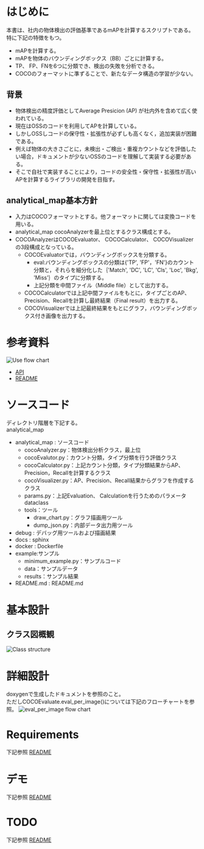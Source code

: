 # はじめに
本書は、社内の物体検出の評価基準であるmAPを計算するスクリプトである。特に下記の特徴をもつ。
- mAPを計算する。
- mAPを物体のバウンディングボックス（BB）ごとに計算する。
- TP、 FP、FNを6つに分類でき、検出の失敗を分析できる。
- COCOのフォーマットに準ずることで、新たなデータ構造の学習が少ない。
## 背景
- 物体検出の精度評価としてAverage Presicion (AP) が社内外を含めて広く使われている。
- 現在はOSSのコードを利用してAPを計算している。
- しかしOSSしコードの保守性・拡張性が必ずしも高くなく，追加実装が困難である。
- 例えば物体の大きさごとに，未検出・ご検出・重複カウントなどを評価したい場合，ドキュメントが少ないOSSのコードを理解して実装する必要がある。
- そこで自社で実装することにより，コードの安全性・保守性・拡張性が高いAPを計算するライブラリの開発を目指す。
## analytical_map基本方針  
* 入力はCOCOフォーマットとする。他フォーマットに関しては変換コードを用いる。
* analytical_map cocoAnalyzerを最上位とするクラス構成とする。
* COCOAnalyzerはCOCOEvaluator、 COCOCalculator、 COCOVisualizerの3段構成となっている。
  * COCOEvaluatorでは，バウンディングボックスを分類する。
    * eval:バウンディングボックスの分類は{'TP', 'FP'，'FN'}のカウント分類と，それらを細分化した｛'Match', 'DC', 'LC', 'Cls', 'Loc', 'Bkg', 'Miss'｝のタイプに分類する。
    * 上記分類を中間ファイル（Middle file）として出力する。
  * COCOCalculatorでは上記中間ファイルをもとに，タイプごとのAP、Precision、Recallを計算し最終結果（Final result）を出力する。
  * COCOVisualizerでは上記最終結果をもとにグラフ，バウンディングボックス付き画像を出力する。
 
# 参考資料
![Use flow chart](docs/figures/use_flow.drawio.png) 

* [API](https://ryotayoneyama.github.io/analytical_map/)
* [README](README.md)
  
# ソースコード
ディレクトリ階層を下記する。  
analytical_map  
- analytical_map : ソースコード
  - cocoAnalyzer.py：物体検出分析クラス，最上位
  - cocoEvalutor.py：カウント分類，タイプ分類を行う評価クラス
  - cocoCalculator.py：上記カウント分類，タイプ分類結果からAP、Precision，Recallを計算するクラス
  - cocoVisualizer.py：AP、Precision、Recall結果からグラフを作成するクラス
  - params.py：上記Evaluation、 Calculationを行うためのパラメータdataclass
  - tools：ツール
    - draw_chart.py：グラフ描画用ツール
    - dump_json.py：内部データ出力用ツール
- debug : デバッグ用ツールおよび描画結果
- docs : sphinx
- docker : Dockerfile  
- example:サンプル
  - minimum_example.py：サンプルコード
  - data：サンプルデータ
  - results：サンプル結果
- README.md : README.md


# 基本設計
## クラス図概観
![Class structure](docs/figures/class_structure.drawio.png) 


# 詳細設計
doxygenで生成したドキュメントを参照のこと。  
ただしCOCOEvaluate.eval_per_image()については下記のフローチャートを参照。
![eval_per_image flow chart](docs/figures/eval_per_image_flow.drawio.png) 

# Requirements
下記参照
[README](README.md)
# デモ
下記参照
[README](README.md)

# TODO
下記参照
[README](README.md)
